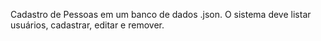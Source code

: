 Cadastro de Pessoas em um banco de dados .json.
O sistema deve listar usuários, cadastrar, editar e remover.